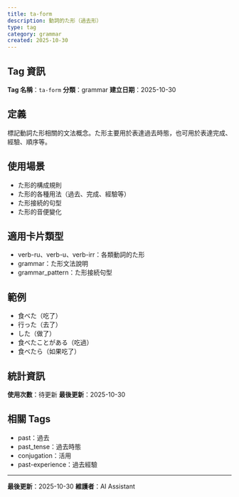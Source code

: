 ```yaml
---
title: ta-form
description: 動詞的た形（過去形）
type: tag
category: grammar
created: 2025-10-30
---
```


## Tag 資訊

**Tag 名稱**：`ta-form`
**分類**：grammar
**建立日期**：2025-10-30

## 定義

標記動詞た形相關的文法概念。た形主要用於表達過去時態，也可用於表達完成、經驗、順序等。

## 使用場景

- た形的構成規則
- た形的各種用法（過去、完成、經驗等）
- た形接続的句型
- た形的音便變化

## 適用卡片類型

- verb-ru、verb-u、verb-irr：各類動詞的た形
- grammar：た形文法說明
- grammar_pattern：た形接続句型

## 範例

- 食べた（吃了）
- 行った（去了）
- した（做了）
- 食べたことがある（吃過）
- 食べたら（如果吃了）

## 統計資訊

**使用次數**：待更新
**最後更新**：2025-10-30

## 相關 Tags

- past：過去
- past_tense：過去時態
- conjugation：活用
- past-experience：過去經驗

---

**最後更新**：2025-10-30
**維護者**：AI Assistant
